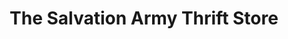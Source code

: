 ---
title: "The Salvation Army Thrift Store"
url: /vancouver/the-salvation-army-thrift-store/
shop: charity
---